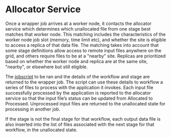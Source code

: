 # Allocator Service

Once a wrapper job arrives at a worker node, it contacts the 
allocator service which determines which unallocated file from one stage 
best matches that worker node. This matching includes the characteristics 
of the worker node job slot (memory, time limit etc), and whether the site 
is eligible to access a replica of that data file. The matching takes into 
account that some stage definitions allow access to remote input files 
anywhere on the grid, and others require files to be at a "nearby" site. 
Replicas are prioritized based on whether the worker node and replica are 
at the same site, "nearby", or elsewhere but still eligible.

The [jobscript](jobscripts.md) 
to be ran and the details of the workflow and stage are 
returned to the wrapper job. The script can use these details to workflow a 
series of files to process with the application it invokes. Each input 
file successfully processed by the application is reported to the allocator
service so that the input file’s status can be updated from Allocated to 
Processed. Unprocessed input files are returned to the unallocated state 
for processing in another job.

If the stage is not the final stage for that workflow, each output data 
file is also inserted into the list of files associated with the next 
stage for that workflow, in the unallocated state.
